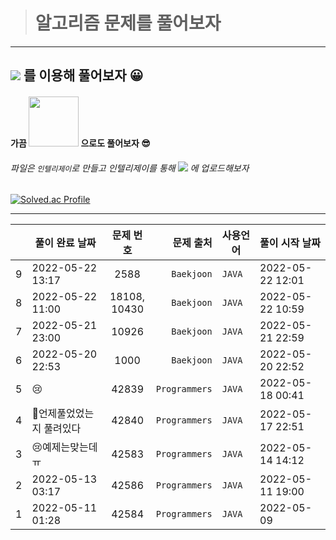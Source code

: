 ># 알고리즘 문제를 풀어보자

---
## <img src="https://img.shields.io/badge/java-007396?style=for-the-badge&logo=java&logoColor=white"/> 를 이용해 풀어보자 :grinning:

 

#### 가끔 <img src="https://img.shields.io/badge/Python-3766AB?style=for-the-badge&logo=Python&logoColor=white" width="80"/> 으로도 풀어보자 :sunglasses:



###### 파일은 `인텔리제이`로 만들고 인텔리제이를 통해 <img src="https://img.shields.io/badge/github-000000?style=for-the-badge&logo=github&logoColor=white"> 에 업로드해보자



<!-- 깃허브 스탯 -->
<!-- ![thovy's GitHub stats](https://github-readme-stats.vercel.app/api?username=thovy&show_icons=true&theme=tokyonight) -->

<!-- 백준 스탯 -->
[![Solved.ac Profile](http://mazassumnida.wtf/api/generate_badge?boj=kdh8312)](https://solved.ac/kdh8312)

---

|     | 풀이 완료 날짜         |      문제 번호       |         문제 출처 | 사용언어   | 풀이 시작 날짜         |
|-----|------------------|:----------------:|--------------:|--------|------------------|
| 9   | 2022-05-22 13:17 |       2588       |     `Baekjoon` | `JAVA`  | 2022-05-22 12:01 |
| 8   | 2022-05-22 11:00 | 18108,<br/>10430 |    `Baekjoon` | `JAVA` | 2022-05-22 10:59 |
| 7   | 2022-05-21 23:00 |      10926       |    `Baekjoon` | `JAVA` | 2022-05-21 22:59 |
| 6   | 2022-05-20 22:53 |       1000       |    `Baekjoon` | `JAVA` | 2022-05-20 22:52 |
| 5   | 😢               |      42839       | `Programmers` | `JAVA` | 2022-05-18 00:41 |
| 4   | 🤔언제풀었었는지 풀려있다   |      42840       | `Programmers` | `JAVA` | 2022-05-17 22:51 |
| 3   | 😢예제는맞는데ㅠ        |      42583       | `Programmers` | `JAVA` | 2022-05-14 14:12 |
| 2   | 2022-05-13 03:17 |      42586       | `Programmers` | `JAVA` | 2022-05-11 19:00 |
| 1   | 2022-05-11 01:28 |      42584       | `Programmers` | `JAVA` | 2022-05-09       |
